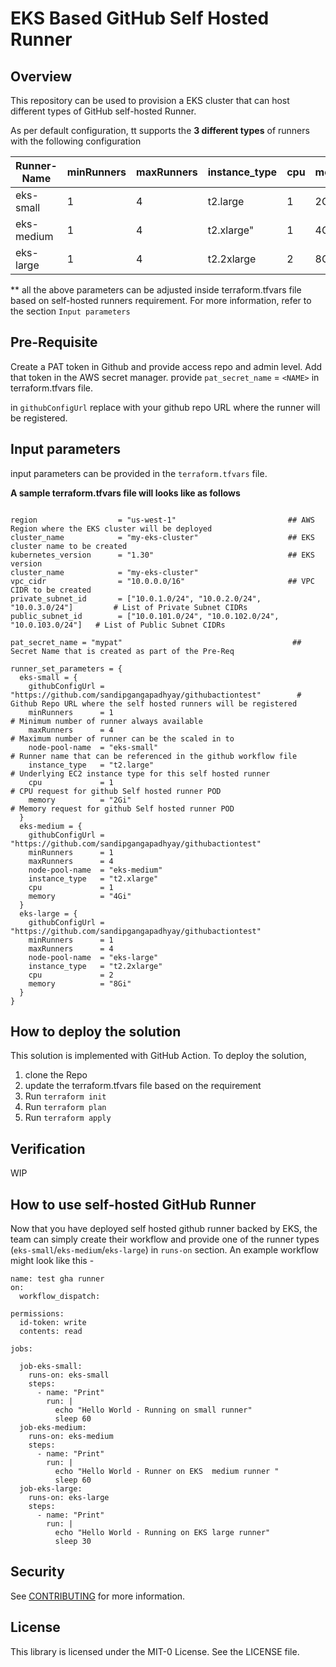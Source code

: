 # EKS Based GitHub Self Hosted  Runner

## Overview

This repository can be used to provision a  EKS cluster that can host different types of GitHub self-hosted Runner.

As per default configuration, tt supports the  **3 different types** of runners with the following configuration

| Runner-Name | minRunners | maxRunners |  instance_type | cpu | memory |
|----------------|-----------------|------------|------------|-----------------|----------------|
| eks-small     |  1 | 4 | t2.large |  1 | 2Gi |
| eks-medium    |  1 | 4 | t2.xlarge" |  1 | 4Gi |
| eks-large    |  1 | 4 | t2.2xlarge |  2 | 8Gi |

** all the above parameters can be adjusted inside terraform.tfvars file based on self-hosted runners requirement. For more information, refer to the section `Input parameters`

## Pre-Requisite

Create a PAT token in Github and provide access repo and admin level.
Add that token in the AWS secret manager.
provide `pat_secret_name` = `<NAME>` in terraform.tfvars file.

in `githubConfigUrl` replace with your github repo URL where the runner will be registered.

## Input parameters

input parameters can be provided in the `terraform.tfvars` file.

**A sample terraform.tfvars file will looks like as follows**

```

region                  = "us-west-1"                         ## AWS Region where the EKS cluster will be deployed
cluster_name            = "my-eks-cluster"                    ## EKS cluster name to be created
kubernetes_version      = "1.30"                              ## EKS version
cluster_name            = "my-eks-cluster"
vpc_cidr                = "10.0.0.0/16"                       ## VPC CIDR to be created
private_subnet_id       = ["10.0.1.0/24", "10.0.2.0/24", "10.0.3.0/24"]         # List of Private Subnet CIDRs
public_subnet_id        = ["10.0.101.0/24", "10.0.102.0/24", "10.0.103.0/24"]   # List of Public Subnet CIDRs

pat_secret_name = "mypat"                                      ## Secret Name that is created as part of the Pre-Req

runner_set_parameters = {
  eks-small = {
    githubConfigUrl = "https://github.com/sandipgangapadhyay/githubactiontest"        # Github Repo URL where the self hosted runners will be registered
    minRunners      = 1                                                               # Minimum number of runner always available
    maxRunners      = 4                                                               # Maximum number of runner can be the scaled in to
    node-pool-name  = "eks-small"                                                     # Runner name that can be referenced in the github workflow file
    instance_type   = "t2.large"                                                      # Underlying EC2 instance type for this self hosted runner
    cpu             = 1                                                             # CPU request for github Self hosted runner POD
    memory          = "2Gi"                                                           # Memory request for github Self hosted runner POD
  }
  eks-medium = {
    githubConfigUrl = "https://github.com/sandipgangapadhyay/githubactiontest"
    minRunners      = 1
    maxRunners      = 4
    node-pool-name  = "eks-medium"
    instance_type   = "t2.xlarge"
    cpu             = 1
    memory          = "4Gi"
  }
  eks-large = {
    githubConfigUrl = "https://github.com/sandipgangapadhyay/githubactiontest"
    minRunners      = 1
    maxRunners      = 4
    node-pool-name  = "eks-large"
    instance_type   = "t2.2xlarge"
    cpu             = 2
    memory          = "8Gi"
  }
}

```

## How to deploy the solution

This solution is implemented with GitHub Action. To deploy the solution, 

1. clone the Repo
2. update the terraform.tfvars file based on the requirement
3. Run `terraform init`
4. Run `terraform plan`
5. Run `terraform apply`

## Verification

WIP

## How to use self-hosted GitHub Runner

Now that you have deployed self hosted github runner backed by EKS, the team can simply create their workflow and provide one of the runner types (`eks-small`/`eks-medium`/`eks-large`) in `runs-on` section. An example workflow might look like this - 

```
name: test gha runner
on:
  workflow_dispatch:

permissions:
  id-token: write   
  contents: read  

jobs:
       
  job-eks-small:
    runs-on: eks-small
    steps:
      - name: "Print"
        run: |
          echo "Hello World - Running on small runner"   
          sleep 60
  job-eks-medium:
    runs-on: eks-medium
    steps:
      - name: "Print"
        run: |
          echo "Hello World - Runner on EKS  medium runner "          
          sleep 60
  job-eks-large:
    runs-on: eks-large
    steps:
      - name: "Print"
        run: |
          echo "Hello World - Running on EKS large runner"          
          sleep 30          
```


## Security

See [CONTRIBUTING](CONTRIBUTING.md#security-issue-notifications) for more information.

## License

This library is licensed under the MIT-0 License. See the LICENSE file.


